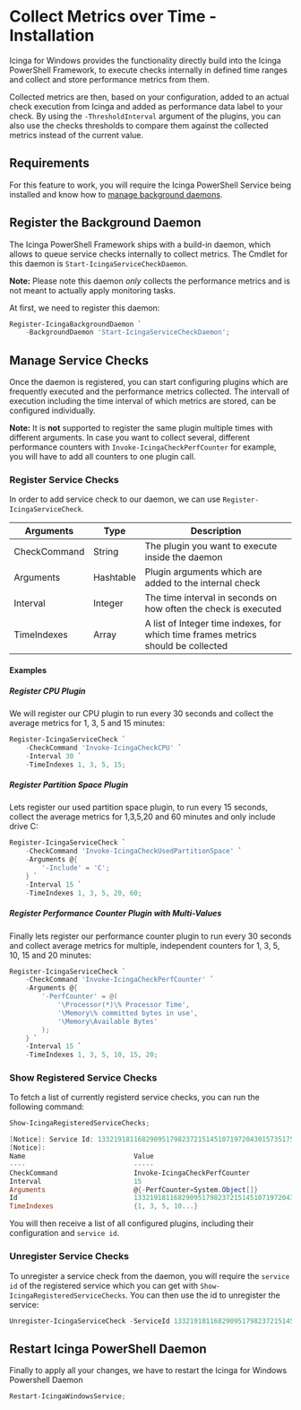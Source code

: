 # Collect Metrics over Time - Installation

Icinga for Windows provides the functionality directly build into the Icinga PowerShell Framework, to execute checks internally in defined time ranges and collect and store performance metrics from them.

Collected metrics are then, based on your configuration, added to an actual check execution from Icinga and added as performance data label to your check. By using the `-ThresholdInterval` argument of the plugins, you can also use the checks thresholds to compare them against the collected metrics instead of the current value.

## Requirements

For this feature to work, you will require the Icinga PowerShell Service being installed and know how to [manage background daemons](05-Background-Daemons.md).

## Register the Background Daemon

The Icinga PowerShell Framework ships with a build-in daemon, which allows to queue service checks internally to collect metrics. The Cmdlet for this daemon is `Start-IcingaServiceCheckDaemon`.

**Note:** Please note this daemon *only* collects the performance metrics and is not meant to actually apply monitoring tasks.

At first, we need to register this daemon:

```powershell
Register-IcingaBackgroundDaemon `
    -BackgroundDaemon 'Start-IcingaServiceCheckDaemon';
```

## Manage Service Checks

Once the daemon is registered, you can start configuring plugins which are frequently executed and the performance metrics collected. The intervall of execution including the time interval of which metrics are stored, can be configured individually.

**Note:** It is **not** supported to register the same plugin multiple times with different arguments. In case you want to collect several, different performance counters with `Invoke-IcingaCheckPerfCounter` for example, you will have to add all counters to one plugin call.

### Register Service Checks

In order to add service check to our daemon, we can use `Register-IcingaServiceCheck`.

| Arguments    | Type      | Description |
| ---          | ---       | ---         |
| CheckCommand | String    | The plugin you want to execute inside the daemon |
| Arguments    | Hashtable | Plugin arguments which are added to the internal check |
| Interval     | Integer   | The time interval in seconds on how often the check is executed |
| TimeIndexes  | Array     | A list of Integer time indexes, for which time frames metrics should be collected |

#### Examples

##### Register CPU Plugin

We will register our CPU plugin to run every 30 seconds and collect the average metrics for 1, 3, 5 and 15 minutes:

```powershell
Register-IcingaServiceCheck `
    -CheckCommand 'Invoke-IcingaCheckCPU' `
    -Interval 30 `
    -TimeIndexes 1, 3, 5, 15;
```

##### Register Partition Space Plugin

Lets register our used partition space plugin, to run every 15 seconds, collect the average metrics for 1,3,5,20 and 60 minutes and only include drive C:

```powershell
Register-IcingaServiceCheck `
    -CheckCommand 'Invoke-IcingaCheckUsedPartitionSpace' `
    -Arguments @{
        '-Include' = 'C';
    } `
    -Interval 15 `
    -TimeIndexes 1, 3, 5, 20, 60;
```

##### Register Performance Counter Plugin with Multi-Values

Finally lets register our performance counter plugin to run every 30 seconds and collect average metrics for multiple, independent counters for 1, 3, 5, 10, 15 and 20 minutes:

```powershell
Register-IcingaServiceCheck `
    -CheckCommand 'Invoke-IcingaCheckPerfCounter' `
    -Arguments @{
        '-PerfCounter' = @(
            '\Processor(*)\% Processor Time',
            '\Memory\% committed bytes in use',
            '\Memory\Available Bytes'
        );
    } `
    -Interval 15 `
    -TimeIndexes 1, 3, 5, 10, 15, 20;
```

### Show Registered Service Checks

To fetch a list of currently registerd service checks, you can run the following command:

```powershell
Show-IcingaRegisteredServiceChecks;
```

```powershell
[Notice]: Service Id: 1332191811682909517982372151451071972043015735175
[Notice]:
Name                           Value
----                           -----
CheckCommand                   Invoke-IcingaCheckPerfCounter
Interval                       15
Arguments                      @{-PerfCounter=System.Object[]}
Id                             1332191811682909517982372151451071972043015735175
TimeIndexes                    {1, 3, 5, 10...}
```

You will then receive a list of all configured plugins, including their configuration and `service id`.

### Unregister Service Checks

To unregister a service check from the daemon, you will require the `service id` of the registered service which you can get with `Show-IcingaRegisteredServiceChecks`. You can then use the id to unregister the service:

```powershell
Unregister-IcingaServiceCheck -ServiceId 1332191811682909517982372151451071972043015735175;
```

## Restart Icinga PowerShell Daemon

Finally to apply all your changes, we have to restart the Icinga for Windows Powershell Daemon

```powershell
Restart-IcingaWindowsService;
```
